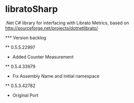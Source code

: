 libratoSharp
============

.Net C# library for interfacing with Librato Metrics, based on http://sourceforge.net/projects/dotnetlibrato/

*** Version backlog

** 0.5.5.22997
* Added Counter Measurement

** 0.5.4.33979
* Fix Assembly Name and Initial namespace

** 0.5.3.42782
* Original Port